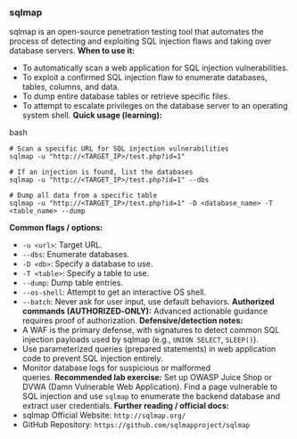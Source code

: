 ### sqlmap

sqlmap is an open-source penetration testing tool that automates the process of detecting and exploiting SQL injection flaws and taking over database servers. **When to use it:**

- To automatically scan a web application for SQL injection vulnerabilities.
- To exploit a confirmed SQL injection flaw to enumerate databases, tables, columns, and data.
- To dump entire database tables or retrieve specific files.
- To attempt to escalate privileges on the database server to an operating system shell. **Quick usage (learning):**

bash

```
# Scan a specific URL for SQL injection vulnerabilities
sqlmap -u "http://<TARGET_IP>/test.php?id=1"

# If an injection is found, list the databases
sqlmap -u "http://<TARGET_IP>/test.php?id=1" --dbs

# Dump all data from a specific table
sqlmap -u "http://<TARGET_IP>/test.php?id=1" -D <database_name> -T <table_name> --dump
```

**Common flags / options:**

- `-u <url>`: Target URL.
- `--dbs`: Enumerate databases.
- `-D <db>`: Specify a database to use.
- `-T <table>`: Specify a table to use.
- `--dump`: Dump table entries.
- `--os-shell`: Attempt to get an interactive OS shell.
- `--batch`: Never ask for user input, use default behaviors. **Authorized commands (AUTHORIZED‑ONLY):** Advanced actionable guidance requires proof of authorization. **Defensive/detection notes:**
- A WAF is the primary defense, with signatures to detect common SQL injection payloads used by sqlmap (e.g., `UNION SELECT`, `SLEEP()`).
- Use parameterized queries (prepared statements) in web application code to prevent SQL injection entirely.
- Monitor database logs for suspicious or malformed queries. **Recommended lab exercise:** Set up OWASP Juice Shop or DVWA (Damn Vulnerable Web Application). Find a page vulnerable to SQL injection and use `sqlmap` to enumerate the backend database and extract user credentials. **Further reading / official docs:**
- sqlmap Official Website: `http://sqlmap.org/`
- GitHub Repository: `https://github.com/sqlmapproject/sqlmap`